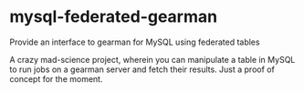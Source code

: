 mysql-federated-gearman
=======================

Provide an interface to gearman for MySQL using federated tables

A crazy mad-science project, wherein you can manipulate a table in MySQL to run jobs on a gearman server and fetch their results.  Just a proof of concept for the moment.
